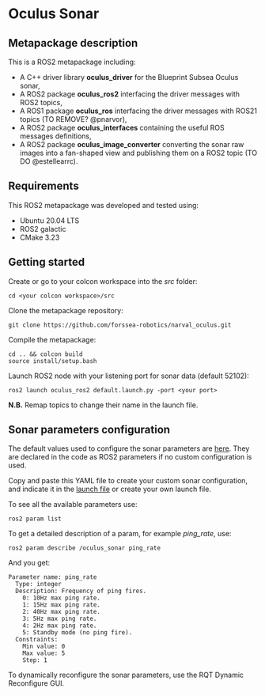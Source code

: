 # Oculus Sonar

## Metapackage description

This is a ROS2 metapackage including:
 * A C++ driver library **oculus_driver** for the Blueprint Subsea Oculus sonar,
 * A ROS2 package **oculus_ros2** interfacing the driver messages with ROS2 topics,
 * A ROS1 package **oculus_ros** interfacing the driver messages with ROS21 topics (TO REMOVE? @pnarvor),
 * A ROS2 package **oculus_interfaces** containing the useful ROS messages definitions,
 * A ROS2 package **oculus_image_converter** converting the sonar raw images into a fan-shaped view and publishing them on a ROS2 topic (TO DO @estellearrc).

## Requirements

This ROS2 metapackage was developed and tested using:
* Ubuntu 20.04 LTS 
* ROS2 galactic
* CMake 3.23

## Getting started

Create or go to your colcon workspace into the *src* folder:
```
cd <your colcon workspace>/src
```

Clone the metapackage repository:
```
git clone https://github.com/forssea-robotics/narval_oculus.git
```

Compile the metapackage:
```
cd .. && colcon build
source install/setup.bash
```

Launch ROS2 node with your listening port for sonar data (default 52102):
```
ros2 launch oculus_ros2 default.launch.py -port <your port>
```

**N.B.** Remap topics to change their name in the launch file.

## Sonar parameters configuration

The default values used to configure the sonar parameters are [here](/oculus_ros2/cfg/default.yaml). They are declared in the code as ROS2 parameters if no custom configuration is used.

Copy and paste this YAML file to create your custom sonar configuration, and indicate it in the [launch file](/oculus_ros2/launch/default.launch.py) or create your own launch file.

To see all the available parameters use:
```
ros2 param list
```
To get a detailed description of a param, for example *ping_rate*, use:
```
ros2 param describe /oculus_sonar ping_rate 
```
And you get:
```
Parameter name: ping_rate
  Type: integer
  Description: Frequency of ping fires.
	0: 10Hz max ping rate.
	1: 15Hz max ping rate.
	2: 40Hz max ping rate.
	3: 5Hz max ping rate.
	4: 2Hz max ping rate.
	5: Standby mode (no ping fire).
  Constraints:
    Min value: 0
    Max value: 5
    Step: 1

```

To dynamically reconfigure the sonar parameters, use the RQT Dynamic Reconfigure GUI.